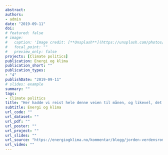 ```yaml
---
abstract: 
authors:
- admin
date: "2019-09-11" 
doi: 
# featured: false
# image:
#   caption: 'Image credit: [**Unsplash**](https://unsplash.com/photos/jdD8gXaTZsc)'
#   focal_point: ""
#   preview_only: false
projects: [Climate politics]
publication: Energi og klima
publication_short: ""
publication_types:
- "4"
publishDate: "2019-09-11"
# slides: example
summary: ""
tags:
- Climate politics
title: "Her hadde vi reist hele denne veien til månen, og likevel, det viktigste vi ser der ute er vår egen hjemplanet. Jordkloden."
subtitle: Energi og klima
url_code: ""
url_dataset: ""
url_pdf: ""
url_poster: ""
url_project: ""
url_slides: ""
url_source: "https://energiogklima.no/kommentar/blogg/jorden-verdensrommet-apollo-8-earthrise-nasa/"
url_video: ""
---
```



